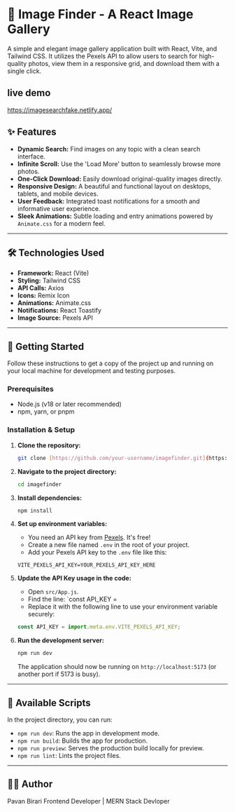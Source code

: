 # 📸 Image Finder - A React Image Gallery

A simple and elegant image gallery application built with React, Vite, and Tailwind CSS. It utilizes the Pexels API to allow users to search for high-quality photos, view them in a responsive grid, and download them with a single click.

## live demo
https://imagesearchfake.netlify.app/

## ✨ Features

-   **Dynamic Search:** Find images on any topic with a clean search interface.
-   **Infinite Scroll:** Use the 'Load More' button to seamlessly browse more photos.
-   **One-Click Download:** Easily download original-quality images directly.
-   **Responsive Design:** A beautiful and functional layout on desktops, tablets, and mobile devices.
-   **User Feedback:** Integrated toast notifications for a smooth and informative user experience.
-   **Sleek Animations:** Subtle loading and entry animations powered by `Animate.css` for a modern feel.

---

## 🛠️ Technologies Used

-   **Framework:** React (Vite)
-   **Styling:** Tailwind CSS
-   **API Calls:** Axios
-   **Icons:** Remix Icon
-   **Animations:** Animate.css
-   **Notifications:** React Toastify
-   **Image Source:** Pexels API

---

## 🚀 Getting Started

Follow these instructions to get a copy of the project up and running on your local machine for development and testing purposes.

### Prerequisites

-   Node.js (v18 or later recommended)
-   npm, yarn, or pnpm

### Installation & Setup

1.  **Clone the repository:**
    ```bash
    git clone [https://github.com/your-username/imagefinder.git](https://github.com/your-username/imagefinder.git)
    ```

2.  **Navigate to the project directory:**
    ```bash
    cd imagefinder
    ```

3.  **Install dependencies:**
    ```bash
    npm install
    ```

4.  **Set up environment variables:**
    -   You need an API key from [Pexels](https://www.pexels.com/api/). It's free!
    -   Create a new file named `.env` in the root of your project.
    -   Add your Pexels API key to the `.env` file like this:

    ```env
    VITE_PEXELS_API_KEY=YOUR_PEXELS_API_KEY_HERE
    ```

5.  **Update the API Key usage in the code:**
    -   Open `src/App.js`.
    -   Find the line: `const API_KEY = 
    -   Replace it with the following line to use your environment variable securely:
    ```javascript
    const API_KEY = import.meta.env.VITE_PEXELS_API_KEY;
    ```

6.  **Run the development server:**
    ```bash
    npm run dev
    ```
    The application should now be running on `http://localhost:5173` (or another port if 5173 is busy).

---

## 📜 Available Scripts

In the project directory, you can run:

-   `npm run dev`: Runs the app in development mode.
-   `npm run build`: Builds the app for production.
-   `npm run preview`: Serves the production build locally for preview.
-   `npm run lint`: Lints the project files.

---

## 👨‍💻 Author
Pavan Birari
Frontend Developer | MERN Stack Devloper
